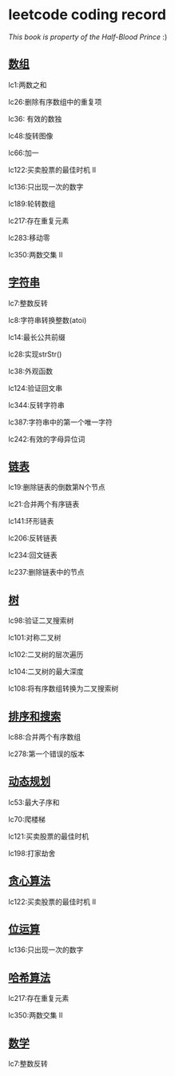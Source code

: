 # leetcode coding record

*This book is property of the Half-Blood Prince* :)

## [数组](./数组/)

lc1:两数之和

lc26:删除有序数组中的重复项 

lc36: 有效的数独

lc48:旋转图像

lc66:加一

lc122:买卖股票的最佳时机 II

lc136:只出现一次的数字

lc189:轮转数组

lc217:存在重复元素

lc283:移动零

lc350:两数交集 II

## [字符串](./字符串/)

lc7:整数反转

lc8:字符串转换整数(atoi)

lc14:最长公共前缀

lc28:实现strStr()

lc38:外观函数

lc124:验证回文串

lc344:反转字符串

lc387:字符串中的第一个唯一字符

lc242:有效的字母异位词

## [链表](./链表/)

lc19:删除链表的倒数第N个节点

lc21:合并两个有序链表

lc141:环形链表

lc206:反转链表

lc234:回文链表

lc237:删除链表中的节点

## [树](./树/)

lc98:验证二叉搜索树

lc101:对称二叉树

lc102:二叉树的层次遍历

lc104:二叉树的最大深度

lc108:将有序数组转换为二叉搜索树

## [排序和搜索](./排序和搜索/)

lc88:合并两个有序数组

lc278:第一个错误的版本

## [动态规划](./动态规划/)

lc53:最大子序和

lc70:爬楼梯

lc121:买卖股票的最佳时机

lc198:打家劫舍

## [贪心算法](./贪心/)

lc122:买卖股票的最佳时机 II 

## [位运算](./位运算/)

lc136:只出现一次的数字

## [哈希算法](./哈希/)

lc217:存在重复元素

lc350:两数交集 II

## [数学](./数学/)

lc7:整数反转